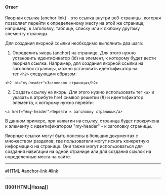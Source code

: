 #### Ответ

Якорная ссылка (anchor link) - это ссылка внутри веб-страницы, которая позволяет перейти к определенному месту на этой же странице, например, к заголовку, таблице, списку или к любому другому элементу страницы.

Для создания якорной ссылки необходимо выполнить два шага:

1. Определить якорь (anchor) на странице. Для этого нужно установить идентификатор (id) на элемент, к которому будет вести якорная ссылка. Например, для создания якорной ссылки на заголовок страницы, можно установить идентификатор на тег `<h2>` следующим образом:

```
<h2 id="my-header">Заголовок страницы</h2>
```

2. Создать ссылку на якорь. Для этого нужно использовать тег `<a>` и указать в атрибуте href символ решетки (#) и идентификатор элемента, к которому нужно перейти:

```
<a href="#my-header">Перейти к заголовку страницы</a>
```

В данном примере, при нажатии на ссылку, страница будет прокручена к элементу с идентификатором "my-header" - к заголовку страницы.

Якорные ссылки могут быть полезны в больших документах с множеством разделов, где пользователи могут искать конкретную информацию на странице. Они также могут использоваться для создания навигации на одной странице или для создания ссылок на определенные места на сайте.

___
#HTML #anchor-link #link

___

#### [[001 HTML|Назад]]
